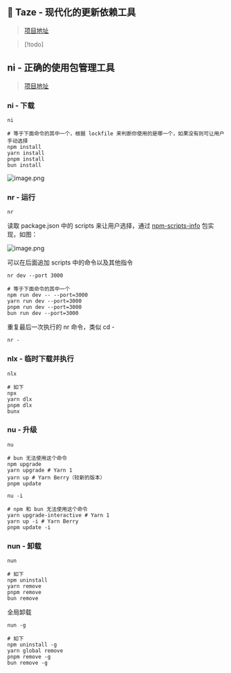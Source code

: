 ## 🥦 Taze - 现代化的更新依赖工具

> [项目地址](https://github.com/antfu/taze)

> [!todo]

## ni - 正确的使用包管理工具

> [项目地址](https://github.com/antfu/ni)

### ni - 下载

```shell
ni

# 等于下面命令的其中一个，根据 lockfile 来判断你使用的是哪一个，如果没有则可让用户手动选择
npm install
yarn install
pnpm install
bun install
```

![image.png](https://cdn.jsdelivr.net/gh/fengstats/blogcdn@main/2023/20230728181542.png)

### nr - 运行

```shell
nr
```

读取 package.json 中的 scripts 来让用户选择，通过 [npm-scripts-info](https://www.npmjs.com/package/npm-scripts-info) 包实现，如图：

![image.png](https://cdn.jsdelivr.net/gh/fengstats/blogcdn@main/2023/20230728181925.png)

可以在后面追加 scripts 中的命令以及其他指令

```shell
nr dev --port 3000

# 等于下面命令的其中一个
npm run dev -- --port=3000
yarn run dev --port=3000
pnpm run dev --port=3000
bun run dev --port=3000
```

重复最后一次执行的 nr 命令，类似 cd -

```shell
nr -
```

### nlx - 临时下载并执行

```shell
nlx

# 如下
npx
yarn dlx
pnpm dlx
bunx
```

### nu - 升级

```shell
nu

# bun 无法使用这个命令
npm upgrade
yarn upgrade # Yarn 1
yarn up # Yarn Berry（较新的版本）
pnpm update
```

```shell
nu -i

# npm 和 bun 无法使用这个命令
yarn upgrade-interactive # Yarn 1
yarn up -i # Yarn Berry
pnpm update -i
```

### nun - 卸载

```shell
nun

# 如下
npm uninstall
yarn remove
pnpm remove
bun remove
```

全局卸载

```shell
nun -g

# 如下
npm uninstall -g
yarn global remove
pnpm remove -g
bun remove -g
```
